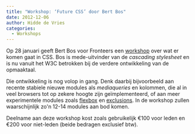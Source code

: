 ```yaml
---
title: "Workshop: ‘Future CSS’ door Bert Bos"
date: 2012-12-06
author: Hidde de Vries
categories: 
  - Workshops
---
```

Op 28 januari geeft Bert Bos voor Fronteers een [workshop](/workshops/future-css-bert-bos) over wat er komen gaat in CSS. Bos is mede-uitvinder van de _cascading stylesheet_ en is nu vanuit het W3C betrokken bij de verdere ontwikkeling van de opmaaktaal.

Die ontwikkeling is nog volop in gang. Denk daarbij bijvoorbeeld aan recente stabiele nieuwe modules als _mediaqueries_ en kolommen, die al in veel browsers tot op zekere hoogte zijn geïmplementeerd, of aan meer experimentele modules zoals [flexbox](http://www.w3.org/TR/css3-flexbox/) en [exclusions](http://www.w3.org/TR/css3-exclusions/). In de workshop zullen waarschijnlijk zo'n 12-14 modules aan bod komen.

Deelname aan deze workshop kost zoals gebruikelijk €100 voor leden en €200 voor niet-leden (beide bedragen exclusief btw). 
